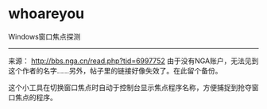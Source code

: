 # whoareyou
Windows窗口焦点探测

___
来源： http://bbs.nga.cn/read.php?tid=6997752
由于没有NGA账户，无法见到这个作者的名字……另外，帖子里的链接好像失效了。在此留个备份。

这个小工具在切换窗口焦点时自动于控制台显示焦点程序名称，方便捕捉到抢夺窗口焦点的程序。
